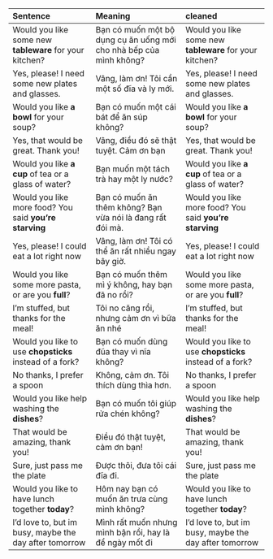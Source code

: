 | **Sentence**                                            | **Meaning**                                                        | cleaned                                                 |
|:--------------------------------------------------------|:-------------------------------------------------------------------|:--------------------------------------------------------|
| Would you like some new **tableware** for your kitchen? | Bạn có muốn một bộ dụng cụ ăn uống mới cho nhà bếp của mình không? | Would you like some new **tableware** for your kitchen? |
| Yes, please! I need some new plates and glasses.        | Vâng, làm ơn! Tôi cần một số đĩa và ly mới.                        | Yes, please! I need some new plates and glasses.        |
| Would you like **a bowl** for your soup?                | Bạn có muốn một cái bát để ăn súp không?                           | Would you like **a bowl** for your soup?                |
| Yes, that would be great. Thank you!                    | Vâng, điều đó sẽ thật tuyệt. Cảm ơn bạn                            | Yes, that would be great. Thank you!                    |
| Would you like **a cup** of tea or a glass of water?    | Bạn muốn một tách trà hay một ly nước?                             | Would you like **a cup** of tea or a glass of water?    |
| Would you like more food? You said **you’re starving**  | Bạn có muốn ăn thêm không? Bạn vừa nói là đang rất đói mà.         | Would you like more food? You said **you’re starving**  |
| Yes, please! I could eat a lot right now                | Vâng, làm ơn! Tôi có thể ăn rất nhiều ngay bây giờ.                | Yes, please! I could eat a lot right now                |
| Would you like some more pasta, or are you **full**?    | Bạn có muốn thêm mì ý không, hay bạn đã no rồi?                    | Would you like some more pasta, or are you **full**?    |
| I’m stuffed, but thanks for the meal!                   | Tôi no căng rồi, nhưng cảm ơn vì bữa ăn nhé                        | I’m stuffed, but thanks for the meal!                   |
| Would you like to use **chopsticks** instead of a fork? | Bạn có muốn dùng đũa thay vì nĩa không?                            | Would you like to use **chopsticks** instead of a fork? |
| No thanks, I prefer a spoon                             | Không, cảm ơn. Tôi thích dùng thìa hơn.                            | No thanks, I prefer a spoon                             |
| Would you like help washing the **dishes**?             | Bạn có muốn tôi giúp rửa chén không?                               | Would you like help washing the **dishes**?             |
| That would be amazing, thank you!                       | Điều đó thật tuyệt, cảm ơn bạn!                                    | That would be amazing, thank you!                       |
| Sure, just pass me the plate                            | Được thôi, đưa tôi cái đĩa đi.                                     | Sure, just pass me the plate                            |
| Would you like to have lunch together **today**?        | Hôm nay bạn có muốn ăn trưa cùng mình không?                       | Would you like to have lunch together **today**?        |
| I’d love to, but im busy, maybe the day after tomorrow  | Mình rất muốn nhưng mình bận rồi, hay là để ngày mốt đi            | I’d love to, but im busy, maybe the day after tomorrow  |